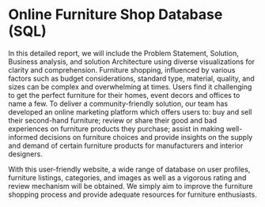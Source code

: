 # Online Furniture Shop Database (SQL)

In this detailed report, we will include the Problem Statement, Solution, Business analysis, and solution Architecture using diverse visualizations for clarity and comprehension.
Furniture shopping, influenced by various factors such as budget considerations, standard type, material, quality, and sizes can be complex and overwhelming at times. Users find it challenging to get the perfect furniture for their homes, event decors and offices to name a few. To deliver a community-friendly solution, our team has developed an online marketing platform which offers users to: buy and sell their second-hand furniture; review or share their good and bad experiences on furniture products they purchase; assist in making well-informed decisions on furniture choices and provide insights on the supply and demand of certain furniture products for manufacturers and interior designers.

With this user-friendly website, a wide range of database on user profiles, furniture listings, categories, and images as well as a vigorous rating and review mechanism will be obtained. We simply aim to improve the furniture shopping process and provide adequate resources for furniture enthusiasts.
